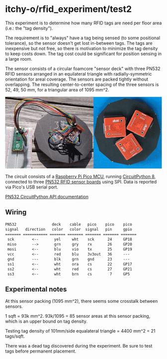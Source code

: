 # itchy-o/rfid_experiment/test2

This experiment is to determine how many RFID tags are need per floor area
(i.e.: the "tag density").

The requirement is to "always" have a tag being sensed (to some positional tolerance),
so the sensor doesn't get lost in-between tags.
The tags are inexpensive but not free, so there is motivation to minimize the tag
density to keep costs down.
The tag cost could be significant for position sensing in a large room.

The sensor consists of a circular foamcore "sensor deck" with three PN532 RFID sensors
arranged in an equilateral triangle with radially-symmetric orientation for areal coverage.
The sensors are packed tightly without overlapping.
The resulting center-to-center spacing of the three sensors is 52, 49, 50 mm, for a
triangular area of 1095 mm^2.

![sensor deck](rfidtest2.png)

The circuit consists of a
[Raspberry Pi Pico MCU](https://www.raspberrypi.com/products/raspberry-pi-pico/),
running [CircuitPython 8](https://circuitpython.org/),
connected to three [PN532 RFID sensor boards](https://www.ebay.com/sch/i.html?_nkw=pn532)
using SPI.  Data is reported via Pico's USB serial port.

[PN532 CircuitPython API documentation](https://docs.circuitpython.org/projects/pn532/en/latest/api.html)

## Wiring
```
PN532                deck    cable   pico    pico    pico
signal   direction   color   color  signal   pin     gpio
======= =========== ======= ======= ======= ======= =======
 sck        <--       yel     wht    sck      24     GP18
 miso       -->       grn     gry    rx       26     GP20
 mosi       <--       blu     vio    tx       25     GP19
 vcc        <--       red     blu    3v3out   36     ---
 gnd        ---       blk     grn    gnd      23     ---
 ss1        <--       wht     ora    cs       22     GP17
 ss2        <--       wht     red    cs       27     GP21
 ss3        <--       wht     brn    cs        7     GP5
```

## Experimental notes

At this sensor packing (1095 mm^2), there seems some crosstalk between sensors.

1 sqft = 93k mm^2.  93k/1095 = 85 sensor areas at this sensor packing,
which is an upper bound on tag density.

Testing tag density of 101mm/side equalateral triangle = 4400 mm^2 = 21 tags/sqft.

There was a dead tag discovered during the experiment.
Be sure to test tags before permanent placement.
